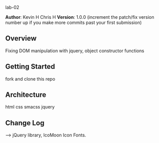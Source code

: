 lab-02

**Author**: Kevin H Chris H
**Version**: 1.0.0 (increment the patch/fix version number up if you make more commits past your first submission)

## Overview
<!-- Provide a high level overview of what this application is and why you are building it, beyond the fact that it's an assignment for a Code Fellows 301 class. (i.e. What's your problem domain?) -->
Fixing DOM manipulation with jquery, object constructor functions

## Getting Started
<!-- What are the steps that a user must take in order to build this app on their own machine and get it running? -->
fork and clone this repo

## Architecture
<!-- Provide a detailed description of the application design. What technologies (languages, libraries, etc) you're using, and any other relevant design information. -->
html 
css
smacss
jquery 

## Change Log
<!-- Use this are to document the iterative changes made to your application as each feature is successfully implemented. Use time stamps. Here's an examples:

01-01-2001 4:59pm - Application now has a fully-functional express server, with GET and POST routes for the book resource.

## Credits and Collaborations
<!-- Give credit (and a link) to other people or resources that helped you build this application. -->
-->
jQuery library, IcoMoon Icon Fonts. 